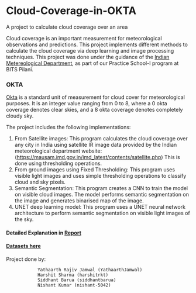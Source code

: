 # Cloud-Coverage-in-OKTA
A project to calculate cloud coverage over an area

Cloud coverage is an important measurement for meteorological observations and predictions. This project implements different methods to calculate the cloud coverage via deep learning and image processing techniques. 
This project was done under the guidance of the [Indian Metereological Department](https://en.wikipedia.org/wiki/India_Meteorological_Department), as part of our Practice School-I program at BITS Pilani.

### OKTA
[Okta](https://en.wikipedia.org/wiki/Okta) is a standard unit of measurement for cloud cover for meteorological purposes. It is an integer value ranging from 0 to 8, where a 0 okta coverage denotes clear skies, and a 8 okta coverage denotes completely cloudy sky.

The project includes the following implementations:
1. From Satellite images: This program calculates the cloud coverage over any city in India using satellite IR image data provided by the Indian meteorological department website: (https://mausam.imd.gov.in/imd_latest/contents/satellite.php) This is done using thresholding operations.
2. From ground images using Fixed Thresholding: This program uses visible light images and uses simple thresholding operations to classify cloud and sky pixels. 
3. Semantic Segmentation: This program creates a CNN to train the model on visible cloud images. The model performs semantic segmentation on the image and generates binarised map of the image.
4. UNET deep learning model: This program uses a UNET neural network architecture to perform semantic segmentation on visible light images of the sky. 

#### Detailed Explanation in [Report](Report.pdf)
#### [Datasets here](Datasets)

Project done by:

                Yathaarth Rajiv Jamwal (YathaarthJamwal)
                Harshit Sharma (harshitrkt)
                Siddhant Barua (siddhantbarua)
                Nishant Kumar (nishant-5042)





